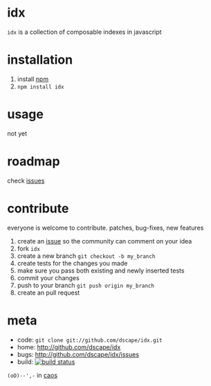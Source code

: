 # idx

`idx` is a collection of composable indexes in javascript

# installation

1. install [npm]
2. `npm install idx`

# usage

not yet

# roadmap

check [issues]

# contribute

everyone is welcome to contribute. patches, bug-fixes, new features

1. create an [issue][issues] so the community can comment on your idea
2. fork `idx`
3. create a new branch `git checkout -b my_branch`
4. create tests for the changes you made
5. make sure you pass both existing and newly inserted tests
6. commit your changes
7. push to your branch `git push origin my_branch`
8. create an pull request

# meta

* code: `git clone git://github.com/dscape/idx.git`
* home: <http://github.com/dscape/idx>
* bugs: <http://github.com/dscape/idx/issues>
* build: [![build status](https://secure.travis-ci.org/dscape/idx.png)](http://travis-ci.org/dscape/idx)

`(oO)--',-` in [caos]

[npm]: http://npmjs.org
[issues]: http://github.com/dscape/idx/issues
[caos]: http://caos.di.uminho.pt/